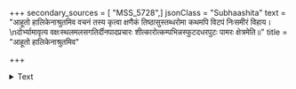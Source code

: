 +++
secondary_sources = [ "MSS_5728",]
jsonClass = "Subhaashita"
text = "आहूतो हालिकेनाश्रुतमिव वचनं तस्य कृत्वा क्षणैकं तिष्ठासुस्तब्धरोमा कथमपि विटपं निःसमीरं विहाय।  \nदोर्भ्यामावृत्य वक्षःस्थलमलसगतिर्दीनपादप्रचारः शीत्कारोत्कम्पभिन्नस्फुटदधरपुटः पामरः क्षेत्रमेति॥"
title = "आहूतो हालिकेनाश्रुतमिव"

+++

<details><summary>Text</summary>

आहूतो हालिकेनाश्रुतमिव वचनं तस्य कृत्वा क्षणैकं तिष्ठासुस्तब्धरोमा कथमपि विटपं निःसमीरं विहाय।  
दोर्भ्यामावृत्य वक्षःस्थलमलसगतिर्दीनपादप्रचारः शीत्कारोत्कम्पभिन्नस्फुटदधरपुटः पामरः क्षेत्रमेति॥
</details>
